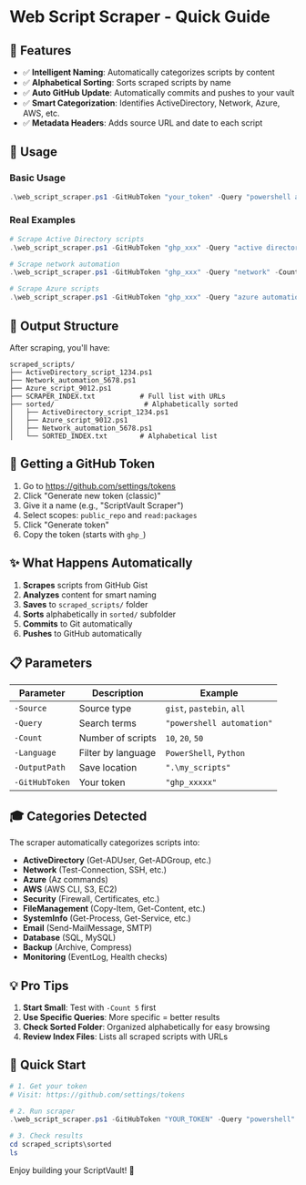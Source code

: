# Web Script Scraper - Quick Guide

## 🎯 Features

- ✅ **Intelligent Naming**: Automatically categorizes scripts by content
- ✅ **Alphabetical Sorting**: Sorts scraped scripts by name
- ✅ **Auto GitHub Update**: Automatically commits and pushes to your vault
- ✅ **Smart Categorization**: Identifies ActiveDirectory, Network, Azure, AWS, etc.
- ✅ **Metadata Headers**: Adds source URL and date to each script

## 📝 Usage

### Basic Usage
```powershell
.\web_script_scraper.ps1 -GitHubToken "your_token" -Query "powershell automation" -Count 10
```

### Real Examples
```powershell
# Scrape Active Directory scripts
.\web_script_scraper.ps1 -GitHubToken "ghp_xxx" -Query "active directory" -Count 20

# Scrape network automation
.\web_script_scraper.ps1 -GitHubToken "ghp_xxx" -Query "network" -Count 15

# Scrape Azure scripts
.\web_script_scraper.ps1 -GitHubToken "ghp_xxx" -Query "azure automation" -Count 10
```

## 📂 Output Structure

After scraping, you'll have:

```
scraped_scripts/
├── ActiveDirectory_script_1234.ps1
├── Network_automation_5678.ps1
├── Azure_script_9012.ps1
├── SCRAPER_INDEX.txt           # Full list with URLs
├── sorted/                      # Alphabetically sorted
│   ├── ActiveDirectory_script_1234.ps1
│   ├── Azure_script_9012.ps1
│   ├── Network_automation_5678.ps1
│   └── SORTED_INDEX.txt        # Alphabetical list
```

## 🔑 Getting a GitHub Token

1. Go to https://github.com/settings/tokens
2. Click "Generate new token (classic)"
3. Give it a name (e.g., "ScriptVault Scraper")
4. Select scopes: `public_repo` and `read:packages`
5. Click "Generate token"
6. Copy the token (starts with `ghp_`)

## ✨ What Happens Automatically

1. **Scrapes** scripts from GitHub Gist
2. **Analyzes** content for smart naming
3. **Saves** to `scraped_scripts/` folder
4. **Sorts** alphabetically in `sorted/` subfolder
5. **Commits** to Git automatically
6. **Pushes** to GitHub automatically

## 📋 Parameters

| Parameter | Description | Example |
|-----------|-------------|---------|
| `-Source` | Source type | `gist`, `pastebin`, `all` |
| `-Query` | Search terms | `"powershell automation"` |
| `-Count` | Number of scripts | `10`, `20`, `50` |
| `-Language` | Filter by language | `PowerShell`, `Python` |
| `-OutputPath` | Save location | `".\my_scripts"` |
| `-GitHubToken` | Your token | `"ghp_xxxxx"` |

## 🎓 Categories Detected

The scraper automatically categorizes scripts into:
- **ActiveDirectory** (Get-ADUser, Get-ADGroup, etc.)
- **Network** (Test-Connection, SSH, etc.)
- **Azure** (Az commands)
- **AWS** (AWS CLI, S3, EC2)
- **Security** (Firewall, Certificates, etc.)
- **FileManagement** (Copy-Item, Get-Content, etc.)
- **SystemInfo** (Get-Process, Get-Service, etc.)
- **Email** (Send-MailMessage, SMTP)
- **Database** (SQL, MySQL)
- **Backup** (Archive, Compress)
- **Monitoring** (EventLog, Health checks)

## 💡 Pro Tips

1. **Start Small**: Test with `-Count 5` first
2. **Use Specific Queries**: More specific = better results
3. **Check Sorted Folder**: Organized alphabetically for easy browsing
4. **Review Index Files**: Lists all scraped scripts with URLs

## 🚀 Quick Start

```powershell
# 1. Get your token
# Visit: https://github.com/settings/tokens

# 2. Run scraper
.\web_script_scraper.ps1 -GitHubToken "YOUR_TOKEN" -Query "powershell" -Count 10

# 3. Check results
cd scraped_scripts\sorted
ls
```

Enjoy building your ScriptVault! 🎉

